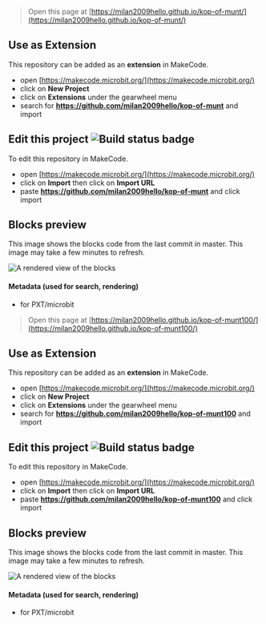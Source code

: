 
> Open this page at [https://milan2009hello.github.io/kop-of-munt/](https://milan2009hello.github.io/kop-of-munt/)

## Use as Extension

This repository can be added as an **extension** in MakeCode.

* open [https://makecode.microbit.org/](https://makecode.microbit.org/)
* click on **New Project**
* click on **Extensions** under the gearwheel menu
* search for **https://github.com/milan2009hello/kop-of-munt** and import

## Edit this project ![Build status badge](https://github.com/milan2009hello/kop-of-munt/workflows/MakeCode/badge.svg)

To edit this repository in MakeCode.

* open [https://makecode.microbit.org/](https://makecode.microbit.org/)
* click on **Import** then click on **Import URL**
* paste **https://github.com/milan2009hello/kop-of-munt** and click import

## Blocks preview

This image shows the blocks code from the last commit in master.
This image may take a few minutes to refresh.

![A rendered view of the blocks](https://github.com/milan2009hello/kop-of-munt/raw/master/.github/makecode/blocks.png)

#### Metadata (used for search, rendering)

* for PXT/microbit
<script src="https://makecode.com/gh-pages-embed.js"></script><script>makeCodeRender("{{ site.makecode.home_url }}", "{{ site.github.owner_name }}/{{ site.github.repository_name }}");</script>



> Open this page at [https://milan2009hello.github.io/kop-of-munt100/](https://milan2009hello.github.io/kop-of-munt100/)

## Use as Extension

This repository can be added as an **extension** in MakeCode.

* open [https://makecode.microbit.org/](https://makecode.microbit.org/)
* click on **New Project**
* click on **Extensions** under the gearwheel menu
* search for **https://github.com/milan2009hello/kop-of-munt100** and import

## Edit this project ![Build status badge](https://github.com/milan2009hello/kop-of-munt100/workflows/MakeCode/badge.svg)

To edit this repository in MakeCode.

* open [https://makecode.microbit.org/](https://makecode.microbit.org/)
* click on **Import** then click on **Import URL**
* paste **https://github.com/milan2009hello/kop-of-munt100** and click import

## Blocks preview

This image shows the blocks code from the last commit in master.
This image may take a few minutes to refresh.

![A rendered view of the blocks](https://github.com/milan2009hello/kop-of-munt100/raw/master/.github/makecode/blocks.png)

#### Metadata (used for search, rendering)

* for PXT/microbit
<script src="https://makecode.com/gh-pages-embed.js"></script><script>makeCodeRender("{{ site.makecode.home_url }}", "{{ site.github.owner_name }}/{{ site.github.repository_name }}");</script>
